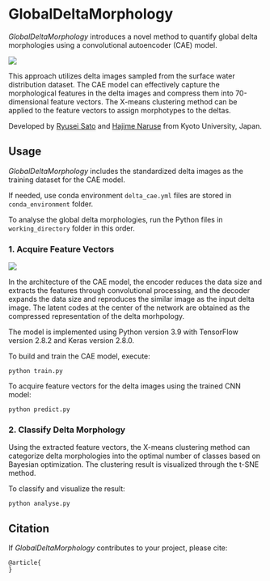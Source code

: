 # GlobalDeltaMorphology

*GlobalDeltaMorphology* introduces a novel method to quantify global delta morphologies using a convolutional autoencoder (CAE) model.

![](https://github.com/sugar-ryusei/GlobalDeltaMorhpology/blob/main/figure/clustering.png)

This approach utilizes delta images sampled from the surface water distribution dataset. The CAE model can effectively capture the morphological features in the delta images and compress them into 70-dimensional feature vectors. The X-means clustering method can be applied to the feature vectors to assign morphotypes to the deltas.

Developed by <a href="https://orcid.org/0009-0008-3182-0980" target="_blank">Ryusei Sato</a> and <a href="https://orcid.org/0000-0003-3863-3404" target="_blank">Hajime Naruse</a> from Kyoto University, Japan.

## Usage

*GlobalDeltaMorphology* includes the standardized delta images as the training dataset for the CAE model.

If needed, use conda environment `delta_cae.yml` files are stored in `conda_environment` folder.

To analyse the global delta morphologies, run the Python files in `working_directory` folder in this order.

### 1. Acquire Feature Vectors

![](https://github.com/sugar-ryusei/GlobalDeltaMorhpology/blob/main/figure/cae_model.png)

In the architecture of the CAE model, the encoder reduces the data size and extracts the features through convolutional processing, and the decoder expands the data size and reproduces the similar image as the input delta image. The latent codes at the center of the network  are obtained as the compressed representation of the delta morhpology.

The model is implemented using Python version 3.9 with TensorFlow version 2.8.2 and Keras version 2.8.0.

To build and train the CAE model, execute:

    python train.py

To acquire feature vectors for the delta images using the trained CNN model:

    python predict.py

### 2. Classify Delta Morphology
Using the extracted feature vectors, the X-means clustering method can categorize delta morphologies into the optimal number of classes based on Bayesian optimization. The clustering result is visualized through the t-SNE method.

To classify and visualize the result:

    python analyse.py

## Citation
If *GlobalDeltaMorphology* contributes to your project, please cite:

    @article{
    }
